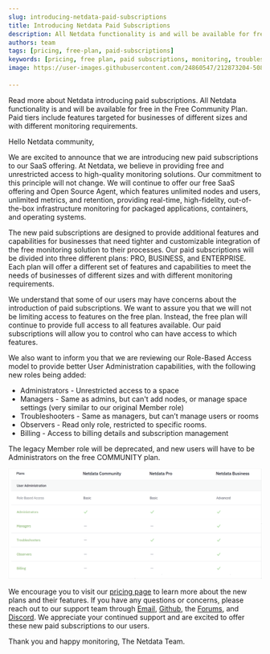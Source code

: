 ```yaml
---
slug: introducing-netdata-paid-subscriptions
title: Introducing Netdata Paid Subscriptions
description: All Netdata functionality is and will be available for free in the Free Community Plan. Paid tiers include features targeted for businesses of different sizes and with different monitoring requirements.
authors: team
tags: [pricing, free-plan, paid-subscriptions]
keywords: [pricing, free plan, paid subscriptions, monitoring, troubleshoot]
image: https://user-images.githubusercontent.com/24860547/212873204-5082b40d-7be0-4a08-ae72-0895b840837b.png

---
```


Read more about Netdata introducing paid subscriptions. All Netdata functionality is and will be available for free in the Free Community Plan. Paid tiers include features targeted for businesses of different sizes and with different monitoring requirements.

<!--truncate-->
Hello Netdata community,

We are excited to announce that we are introducing new paid subscriptions to our SaaS offering. At Netdata, we believe in providing free and unrestricted access to high-quality monitoring solutions. Our commitment to this principle will not change. We will continue to offer our free SaaS offering and Open Source Agent, which features unlimited nodes and users, unlimited metrics, and retention, providing real-time, high-fidelity, out-of-the-box infrastructure monitoring for packaged applications, containers, and operating systems.

The new paid subscriptions are designed to provide additional features and capabilities for businesses that need tighter and customizable integration of the free monitoring solution to their processes. Our paid subscriptions will be divided into three different plans: PRO, BUSINESS, and ENTERPRISE. Each plan will offer a different set of features and capabilities to meet the needs of businesses of different sizes and with different monitoring requirements.

We understand that some of our users may have concerns about the introduction of paid subscriptions. We want to assure you that we will not be limiting access to features on the free plan. Instead, the free plan will continue to provide full access to all features available. Our paid subscriptions will allow you to control who can have access to which features.

We also want to inform you that we are reviewing our Role-Based Access model to provide better User Administration capabilities, with the following new roles being added:

- Administrators - Unrestricted access to a space
- Managers - Same as admins, but can't add nodes, or manage space settings (very similar to our original Member role)
- Troubleshooters - Same as managers, but can’t manage users or rooms
- Observers - Read only role, restricted to specific rooms.
- Billing - Access to billing details and subscription management

The legacy Member role will be deprecated, and new users will have to be Administrators on the free COMMUNITY plan. 

![image](./img/netdata-user-administration.png)

We encourage you to visit our [pricing page](https://netdata.cloud/pricing) to learn more about the new plans and their features. If you have any questions or concerns, please reach out to our support team through [Email](mailto:info@netdata.cloud), [Github](https://github.com/netdata/netdata/discussions), the [Forums](https://community.netdata.cloud), and [Discord](https://discord.gg/2eduZdSeC7). We appreciate your continued support and are excited to offer these new paid subscriptions to our users.

Thank you and happy monitoring,
The Netdata Team.





